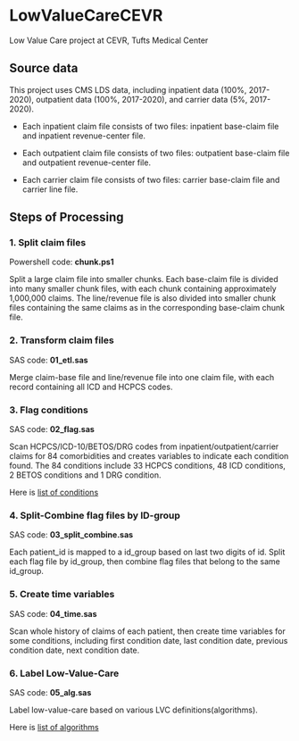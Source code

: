 
# LowValueCareCEVR

Low Value Care project at CEVR, Tufts Medical Center

## Source data

This project uses CMS LDS data, including inpatient data (100%,
2017-2020), outpatient data (100%, 2017-2020), and carrier data (5%,
2017-2020).

-   Each inpatient claim file consists of two files: inpatient
    base-claim file and inpatient revenue-center file.

-   Each outpatient claim file consists of two files: outpatient
    base-claim file and outpatient revenue-center file.

-   Each carrier claim file consists of two files: carrier base-claim
    file and carrier line file.

## Steps of Processing

### 1. Split claim files

Powershell code: **chunk.ps1**

Split a large claim file into smaller chunks. Each base-claim file is
divided into many smaller chunk files, with each chunk containing
approximately 1,000,000 claims. The line/revenue file is also divided
into smaller chunk files containing the same claims as in the
corresponding base-claim chunk file.

### 2. Transform claim files

SAS code: **01\_etl.sas**

Merge claim-base file and line/revenue file into one claim file, with
each record containing all ICD and HCPCS codes.

### 3. Flag conditions

SAS code: **02\_flag.sas**

Scan HCPCS/ICD-10/BETOS/DRG codes from inpatient/outpatient/carrier
claims for 84 comorbidities and creates variables to indicate each
condition found. The 84 conditions include 33 HCPCS conditions, 48 ICD
conditions, 2 BETOS conditions and 1 DRG condition.

Here is [list of conditions](tables/flag.md)

### 4. Split-Combine flag files by ID-group

SAS code: **03\_split\_combine.sas**

Each patient\_id is mapped to a id\_group based on last two digits of
id. Split each flag file by id\_group, then combine flag files that
belong to the same id\_group.

### 5. Create time variables

SAS code: **04\_time.sas**

Scan whole history of claims of each patient, then create time variables
for some conditions, including first condition date, last condition
date, previous condition date, next condition date.

### 6. Label Low-Value-Care

SAS code: **05\_alg.sas**

Label low-value-care based on various LVC definitions(algorithms).

Here is [list of algorithms](tables/alg.md)
